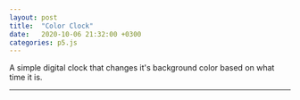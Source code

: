 ```yaml
---
layout: post
title:  "Color Clock"
date:   2020-10-06 21:32:00 +0300
categories: p5.js
---
```


A simple digital clock that changes it's background color based on what time it is.

<div id="sketch-holder"></div>

---

<script src="http://cdnjs.cloudflare.com/ajax/libs/p5.js/0.5.6/p5.js"></script>
<script>
let myFont;
let canvasX = 740;
let canvasY = 460;
function preload() {
	myFont = loadFont('https://qunas101.github.io/_projects/clock/04B_30__.TTF');
}

function setup() {
  const canvas = createCanvas(canvasX, canvasY);
  canvas.parent('sketch-holder');
}

function draw() {
	translate(canvasX/2, canvasY/2);
	let hr = map(hour(), 0, 23, 0, 255);
	let min = map(minute(), 0, 59, 0, 255);
	let sec = map(second(), 0, 59, 0, 255);
	background(hr, min, sec);

	let hrF = hour();
	let minF = minute();
	let secF = second();
	if(hour() < 10){
		hrF = '0' + hour().toString();
	}
	if(minute() < 10){
		minF = '0' + minute().toString();
	}
	if(second() < 10){
		secF = '0' + second().toString();
	}
	let x = (hr+min+sec)/3;
	textSize(80);
	textFont(myFont);
	textAlign(CENTER);
	fill(255-x, 255-x, 255-x);
	stroke(x, x, x);
	strokeWeight(8);
	text(hrF + ':' + minF + ':' + secF, 0, 20);
}

//function windowResized() {
//  resizeCanvas(windowWidth, windowHeight);
//}

</script>
